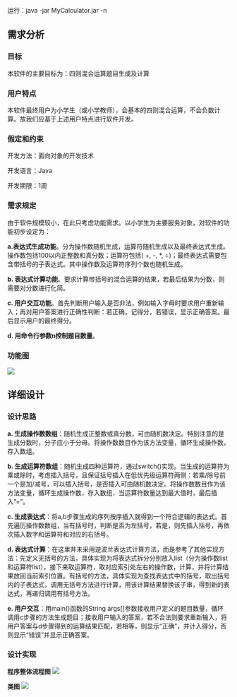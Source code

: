 
运行：java -jar MyCalculator.jar -n

## 需求分析
### 目标
本软件的主要目标为：四则混合运算题目生成及计算

### 用户特点
本软件最终用户为小学生（或小学教师），会基本的四则混合运算，不会负数计算。故我们应基于上述用户特点进行软件开发。

### 假定和约束
开发方法：面向对象的开发技术

开发语言：Java

开发期限：1周

### 需求规定
由于软件规模较小，在此只考虑功能需求。以小学生为主要服务对象，对软件的功能初步设定为：

**a.表达式生成功能**。分为操作数随机生成，运算符随机生成以及最终表达式生成。操作数包括100以内正整数和真分数；运算符包括( +, -, *, ÷)；最终表达式需要包含带括号的子表达式。其中操作数及运算符序列个数也随机生成。

**b.	表达式计算功能**。要求计算带括号的混合运算的结果，若最后结果为分数，则需要对分数进行化简。

**c.	用户交互功能**。首先判断用户输入是否非法，例如输入字母时要求用户重新输入；再对用户答案进行正确性判断：若正确，记得分，若错误，显示正确答案。最后显示用户的最终得分。

**d.	用命令行参数n控制题目数量**。

### 功能图
![](http://images2017.cnblogs.com/blog/1238159/201709/1238159-20170926184438950-295123157.png)

## 详细设计
### 设计思路
**a.	生成操作数数组**：随机生成正整数或真分数，可由随机数决定。特别注意的是生成分数时，分子应小于分母。将操作数数目作为该方法变量，循环生成操作数，存入数组。

**b.	生成运算符数组**：随机生成四种运算符，通过switch()实现。当生成的运算符为乘或除时，考虑插入括号，且保证括号插入在低优先级运算符两侧：若乘/除号前一个是加/减号，可以插入括号，是否插入可由随机数决定。将操作数数目作为该方法变量，循环生成操作数，存入数组，当运算符数量达到最大值时，最后插入”=”。

**c.	生成表达式**：将a,b步骤生成的序列按序插入就得到一个符合逻辑的表达式。首先遍历操作数数组，当有括号时，判断是否为左括号，若是，则先插入括号，再依次插入数字和运算符和对应的右括号。

**d.	表达式计算**：在这里并未采用逆波兰表达式计算方法，而是参考了其他实现方法：先定义无括号的方法，具体实现为将表达式拆分分别放入list（分为操作数list和运算符list），接下来取运算符，取对应索引处左右的操作数，计算，并将计算结果放回当前索引位置。有括号的方法，具体实现为查找表达式中的括号，取出括号内的子表达式，调用无括号方法进行计算，用该计算结果替换该子串，得到新的表达式，再递归调用有括号方法。

**e.	用户交互**：用main()函数的String args[]参数接收用户定义的题目数量，循环调用c步骤的方法生成题目；接收用户输入的答案，若不合法则要求重新输入，将用户答案与d步骤得到的运算结果匹配，若相等，则显示“正确”，并计入得分，否则显示“错误”并显示正确答案。

### 设计实现
**程序整体流程图**
![](http://images2017.cnblogs.com/blog/1238159/201709/1238159-20170926162923089-1633615739.png)


**类图**
![](http://images2017.cnblogs.com/blog/1238159/201709/1238159-20170926162935510-359721966.png)

